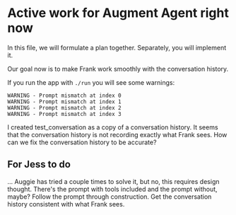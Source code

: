 # Active work for Augment Agent right now

In this file, we will formulate a plan together. Separately, you will implement it.

Our goal now is to make Frank work smoothly with the conversation history.

If you run the app with `./run` you will see some warnings:

```
WARNING - Prompt mismatch at index 0
WARNING - Prompt mismatch at index 1
WARNING - Prompt mismatch at index 2
WARNING - Prompt mismatch at index 3
```

I created test_conversation as a copy of a conversation history.
It seems that the conversation history is not recording exactly what Frank sees. How can we fix the
conversation history to be accurate?

## For Jess to do 
... Auggie has tried a couple times to solve it, but no, this requires design thought.
There's the prompt with tools included and the prompt without, maybe? Follow the prompt
through construction. Get the conversation history consistent with what Frank sees.
